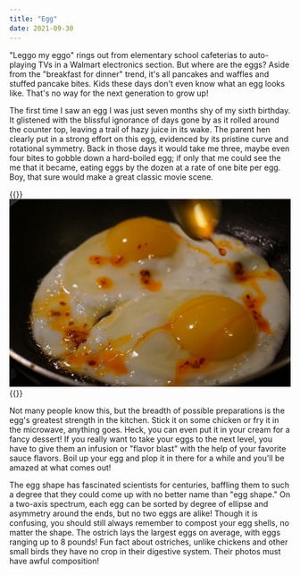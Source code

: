 ```yaml
---
title: "Egg"
date: 2021-09-30
---
```


"Leggo my eggo" rings out from elementary school cafeterias to auto-playing TVs in a Walmart electronics section. But where are the eggs? Aside from the "breakfast for dinner" trend, it's all pancakes and waffles and stuffed pancake bites. Kids these days don't even know what an egg looks like. That's no way for the next generation to grow up!

The first time I saw an egg I was just seven months shy of my sixth birthday. It glistened with the blissful ignorance of days gone by as it rolled around the counter top, leaving a trail of hazy juice in its wake. The parent hen clearly put in a strong effort on this egg, evidenced by its pristine curve and rotational symmetry. Back in those days it would take me three, maybe even four bites to gobble down a hard-boiled egg; if only that me could see the me that it became, eating eggs by the dozen at a rate of one bite per egg. Boy, that sure would make a great classic movie scene.

{{<img>}}![](eggs.jpg){{</img>}}

Not many people know this, but the breadth of possible preparations is the egg's greatest strength in the kitchen. Stick it on some chicken or fry it in the microwave, anything goes. Heck, you can even put it in your cream for a fancy dessert! If you really want to take your eggs to the next level, you have to give them an infusion or "flavor blast" with the help of your favorite sauce flavors. Boil up your egg and plop it in there for a while and you'll be amazed at what comes out!

The egg shape has fascinated scientists for centuries, baffling them to such a degree that they could come up with no better name than "egg shape." On a two-axis spectrum, each egg can be sorted by degree of ellipse and asymmetry around the ends, but no two eggs are alike! Though it is confusing, you should still always remember to compost your egg shells, no matter the shape. The ostrich lays the largest eggs on average, with eggs ranging up to 8 pounds! Fun fact about ostriches, unlike chickens and other small birds they have no crop in their digestive system. Their photos must have awful composition!
